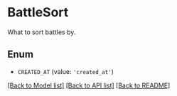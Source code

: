 # BattleSort

What to sort battles by.

## Enum

- `CREATED_AT` (value: `'created_at'`)

[[Back to Model list]](../README.md#documentation-for-models) [[Back to API list]](../README.md#documentation-for-api-endpoints) [[Back to README]](../README.md)
